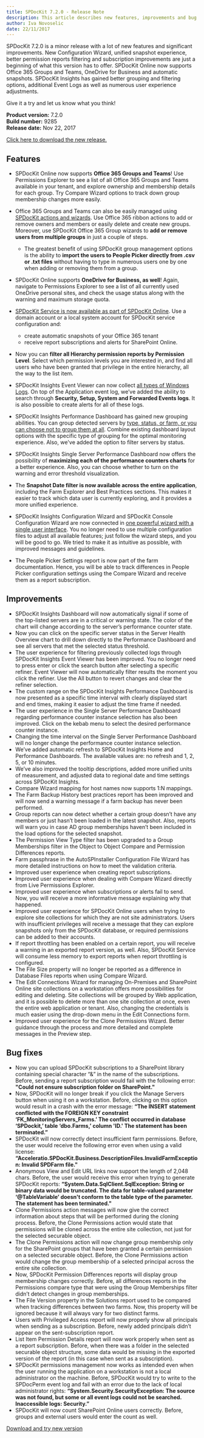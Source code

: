 ```yaml
---
title: SPDocKit 7.2.0 - Release Note
description: This article describes new features, improvements and bug fixes delivered in SPDocKit 7.2.0.
author: Iva Novoselic
date: 22/11/2017
---
```

SPDocKit 7.2.0 is a minor release with a lot of new features and significant improvements. New Configuration Wizard, unified snapshot experience, better permission reports filtering and subscription improvements are just a beginning of what this version has to offer. SPDocKit Online now supports Office 365 Groups and Teams, OneDrive for Business and automatic snapshots. SPDocKit Insights has gained better grouping and filtering options, additional Event Logs as well as numerous user experience adjustments. 

Give it a try and let us know what you think!

__Product version:__ 7.2.0  
__Build number:__ 9285     
__Release date:__  Nov 22, 2017

[Click here to download the new release.](https://www.spdockit.com/downloads/)

## Features
* SPDocKit Online  now supports __Office 365 Groups and Teams__! Use Permissions Explorer to see a list of all Office 365 Groups and Teams available in your tenant, and explore ownership and membership details for each group. Try Compare Wizard options to track down group membership changes more easily.  

* Office 365 Groups and Teams can also be easily managed using [SPDocKit actions and wizards](#internal/spdockit-spo/office-365-groups-and-teams). Use Office 365 ribbon actions to add or remove owners and members or easily delete and create new groups. Moreover, use SPDocKit Office 365 Group wizards to __add or remove users from multiple groups__ in just a couple of steps.
  * The greatest benefit of using SPDocKit group management options is the ability to __import the users to People Picker directly from .csv or .txt files__ without having to type in numerous users one by one when adding or removing them from a group.

* SPDocKit Online supports __OneDrive for Business, as well__! Again, navigate to Permissions Explorer to see a list of all currently used OneDrive personal sites, and check the usage status along with the warning and maximum storage quota. 

* [SPDocKit Service is now available as part of SPDocKit Online](#internal/spdockit-spo/spo-snapshots). Use a domain account or a local system account for SPDocKit service configuration and:
  * create automatic snapshots of your Office 365 tenant
  * receive report subscriptions and alerts for SharePoint Online.

* Now you can __filter all Hierarchy permission reports by Permission Level__. Select which permission levels you are interested in, and find all users who have been granted that privilege in the entire hierarchy, all the way to the list item.

* SPDocKit Insights Event Viewer can now collect [all types of Windows Logs](#internal/spdockit-insights/customize-settings). On top of the Application event log, we’ve added the ability to search through __Security, Setup, System and Forwarded Events logs__. It is also possible to create alerts for all of these logs. 

* SPDocKit Insights Performance Dashboard has gained new grouping abilities. You can group detected servers by [type, status, or farm, or you can choose not to group them at all](#internal/spdockit-insights/insights-performance). Combine existing dashboard layout options with the specific type of grouping for the optimal monitoring experience. Also, we've added the option to filter servers by status.

* SPDocKit Insights Single Server Performance Dashboard now offers the possibility of __maximizing each of the performance counters charts__ for a better experience. Also, you can choose whether to turn on the warning and error threshold visualization.

* The __Snapshot Date filter is now available across the entire application__, including the Farm Explorer and Best Practices sections. This makes it easier to track which data user is currently exploring, and it provides a more unified experience.

* SPDocKit Insights Configuration Wizard and SPDocKit Console Configuration Wizard are now connected in [one powerful wizard with a single user interface](#internal/configuration/configure-spdockit). You no longer need to use multiple configuration files to adjust all available features; just follow the wizard steps, and you will be good to go. We tried to make it as intuitive as possible, with improved messages and guidelines.

* The People Picker Settings report is now part of the farm documentation. Hence, you will be able to track differences in People Picker configuration settings using the Compare Wizard and receive them as a report subscription.

## Improvements
* SPDocKit Insights Dashboard will now automatically signal if some of the top-listed servers are in a critical or warning state. The color of the chart will change according to the server’s performance counter state.
* Now you can click on the specific server status in the Server Health Overview chart to drill down directly to the Performance Dashboard and see all servers that met the selected status threshold.
* The user experience for filtering previously collected logs through SPDocKit Insights Event Viewer has been improved. You no longer need to press enter or click the search button after selecting a specific refiner. Event Viewer will now automatically filter results the moment  you click the refiner. Use the All button to revert changes and clear the refiner selection.
* The custom range on the SPDocKit Insights Performance Dashboard is now presented as a specific time interval with clearly displayed start and end times, making it easier to adjust the time frame if needed.
* The user experience in the Single Server Performance Dashboard regarding performance counter instance selection has also been improved. Click on the kebab menu to select the desired performance counter instance.
* Changing the time interval on the Single Server Performance Dashboard will no longer change the performance counter instance selection.
* We’ve added automatic refresh to SPDocKit Insights Home and Performance Dashboards. The available values are: no refresh and 1, 2, 5, or 10 minutes.
* We’ve also improved the tooltip descriptions, added more unified units of measurement, and adjusted data to regional date and time settings across SPDocKit Insights.
* Compare Wizard mapping for host names now supports 1:N mappings.
* The Farm Backup History best practices report has been improved and will now send a warning message if a farm backup has never been performed. 
* Group reports can now detect whether a certain group doesn’t have any members or just hasn’t been loaded in the latest snapshot. Also, reports will warn you in case AD group memberships haven’t been included in the load options for the selected snapshot.
* The Permission View Type filter has been upgraded to a Group Memberships filter in the Object to Object  Compare and Permission Differences reports. 
* Farm passphrase in the AutoSPInstaller Configuration File Wizard has more detailed instructions on how to meet the validation criteria.
* Improved user experience when creating report subscriptions.
* Improved user experience when dealing with Compare Wizard directly from Live Permissions Explorer.
* Improved user experience when subscriptions or alerts fail to send. Now, you will receive a more informative message explaining why that happened.
* Improved user experience for SPDocKit Online users when trying to explore site collections for which they are not site administrators. Users with insufficient privileges will receive a message that they can explore snapshots only from the SPDocKit database, or required permissions can be added to their accounts.
* If report throttling has been enabled on a certain report, you will receive a warning in an exported report version, as well. Also, SPDocKit Service will consume less memory to export reports when report throttling is configured.
* The File Size property will no longer be reported as a difference in Database Files reports when using Compare Wizard.
* The Edit Connections Wizard for managing On-Premises and SharePoint Online site collections on a workstation offers more possibilities for editing and deleting. Site collections will be grouped by Web application, and it is possible to delete more than one site collection at once, even the entire web application or tenant. Also, changing the credentials is much easier using the drop-down menu in the Edit Connections form.
* Improved user experience for the Clone Permissions Wizard. Better guidance through the process and more detailed and complete messages in the Preview step.


## Bug fixes
* Now you can upload SPDocKit subscriptions to a SharePoint library containing special character “&” in the name of the subscriptions. Before, sending a report subscription would fail with the following error: __"Could not ensure subscription folder on SharePoint."__
* Now, SPDocKit will no longer break if you click the Manage Servers button when using it on a workstation. Before, clicking on this option would result in a crash with the error message: __“The INSERT statement conflicted with the FOREIGN KEY constraint ‘FK_MonitoringServers_Farms.’ The conflict occurred in database ‘SPDockit,’ table ‘dbo.Farms,’ column 'ID.' The statement has been terminated.”__
* SPDocKit will now correctly detect insufficient farm permissions. Before, the user would receive the following error even when using a valid license: __“Acceleratio.SPDocKit.Business.DescriptionFiles.InvalidFarmException: Invalid SPDFarm file."__
* Anonymous View and Edit URL links now support the length of 2,048 chars. Before, the user would receive this error when trying to generate SPDocKit reports: __“System.Data.SqlClient.SqlException: String or binary data would be truncated. The data for table-valued parameter ‘@TableVariable’ doesn't conform to the table type of the parameter. The statement has been terminated."__
* Clone Permissions action messages will now give the correct information about steps that will be performed during the cloning process. Before, the Clone Permissions action would state that permissions will be cloned across the entire site collection, not just for the selected securable object.
* The Clone Permissions action will now change group membership only for the SharePoint groups that have been granted a certain permission on a selected  securable object. Before, the Clone Permissions action would change the group membership of a selected principal across the entire site collection. 
* Now, SPDocKit Permission Differences reports will display group membership changes correctly. Before, all differences reports in the Permissions compare type that were using the Group Memberships filter didn’t detect changes in group memberships.  
* The File Version property in the Solutions report used to be compared when tracking differences between two farms. Now, this property will be ignored because it will always vary for two distinct farms.
* Users with Privileged Access report will now properly show all principals when sending as a subscription. Before, newly added principals didn’t appear on the sent-subscription report.
* List Item Permission Details report will now work properly when sent as a report subscription. Before, when there was a folder in the selected securable object structure, some data would be missing in the exported version of the report (in this case when sent as a subscription).
* SPDocKit permissions management now works as intended even when the user running the application on a workstation is not a local administrator on the machine. Before, SPDocKit would try to write to the SPDocPerm event log and fail with an error due to the lack of local administrator rights: __“System.Security.SecurityException: The source was not found, but some or all event logs could not be searched. Inaccessible logs: Security.”__
* SPDocKit will now count SharePoint Online users correctly.  Before, groups and external users would enter the count as well.

[Download and try new version](https://www.spdockit.com/downloads/)